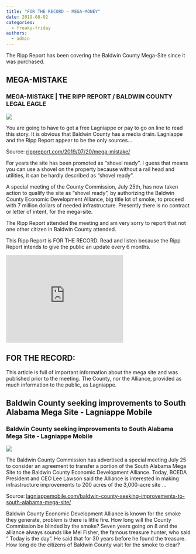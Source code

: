 ```yaml
---
title: "FOR THE RECORD — MEGA-MONEY"
date: 2019-08-02
categories: 
  - freaky-friday
authors: 
  - admin
---
```


The Ripp Report has been covering the Baldwin County Mega-Site since it was purchased.

## MEGA-MISTAKE

### MEGA-MISTAKE | THE RIPP REPORT / BALDWIN COUNTY LEGAL EAGLE

![](https://cdn.rippreport.com/mega-oops-1.jpg)

You are going to have to get a free Lagniappe or pay to go on line to read this story. It is obvious that Baldwin County has a media drain. Lagniappe and the Ripp Report appear to be the only sources…

Source: [rippreport.com/2019/07/20/mega-mistake/](https://rippreport.com/2019/07/20/mega-mistake/)

For years the site has been promoted as “shovel ready”. I guess that means you can use a shovel on the property because without a rail head and utilities, it can be hardly described as “shovel ready”.

A special meeting of the County Commission, July 25th, has now taken action to qualify the site as “shovel ready”, by authorizing the Baldwin County Economic Development Alliance, big title lot of smoke, to proceed with 7 million dollars of needed infrastructure. Presently there is no contract or letter of intent, for the mega-site.

The Ripp Report attended the meeting and am very sorry to report that not one other citizen in Baldwin County attended.

This Ripp Report is FOR THE RECORD. Read and listen because the Ripp Report intends to give the public an update every 6 months.

<iframe src="https://baldwincountyal.granicus.com/MediaPlayer.php?view_id=1&amp;clip_id=316&amp;autostart=0&amp;embed=1" width="320" height="240" frameborder="0" allowfullscreen="allowfullscreen"></iframe>

## FOR THE RECORD:

This article is full of important information about the mega site and was published prior to the meeting. The County, nor the Alliance, provided as much information to the public, as Lagniappe.

## Baldwin County seeking improvements to South Alabama Mega Site - Lagniappe Mobile

### Baldwin County seeking improvements to South Alabama Mega Site - Lagniappe Mobile

![](https://lagniappemobile.com/wp-content/uploads/2018/01/BB5_MegaSite.jpg)

The Baldwin County Commission has advertised a special meeting July 25 to consider an agreement to transfer a portion of the South Alabama Mega Site to the Baldwin County Economic Development Alliance. Today, BCEDA President and CEO Lee Lawson said the Alliance is interested in making infrastructure improvements to 200 acres of the 3,000-acre site …

Source: [lagniappemobile.com/baldwin-county-seeking-improvements-to-south-alabama-mega-site/](https://lagniappemobile.com/baldwin-county-seeking-improvements-to-south-alabama-mega-site/)

Baldwin County Economic Development Alliance is known for the smoke they generate, problem is there is little fire. How long will the County Commission be blinded by the smoke? Seven years going on 8 and the alliance always sounds like Mel Fisher, the famous treasure hunter, who said “ Today is the day”. He said that for 30 years before he found the treasure. How long do the citizens of Baldwin County wait for the smoke to clear?
